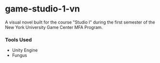 # game-studio-1-vn

A visual novel built for the course "Studio I" during the first semester of the New York University Game Center MFA Program.

### Tools Used
- Unity Engine
- Fungus
